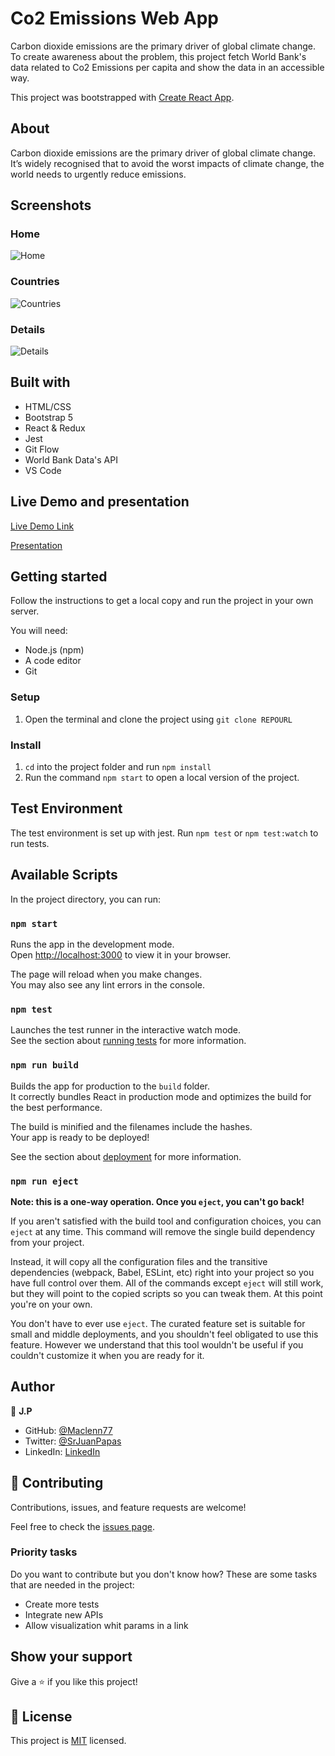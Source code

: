 # Co2 Emissions Web App

Carbon dioxide emissions are the primary driver of global climate change. To create awareness about the problem, this project fetch World Bank's data related to Co2 Emissions per capita and show the data in an accessible way.

This project was bootstrapped with [Create React App](https://github.com/facebook/create-react-app).

## About 

Carbon dioxide emissions are the primary driver of global climate change. It’s widely recognised that to avoid the worst impacts of climate change, the world needs to urgently reduce emissions.

## Screenshots

### Home
![Home](app_screenshot001.png)

### Countries 

![Countries](app_screenshot002.png)

### Details

![Details](app_screenshot003.png)

## Built with

- HTML/CSS
- Bootstrap 5
- React & Redux
- Jest
- Git Flow
- World Bank Data's API
- VS Code

## Live Demo and presentation

[Live Demo Link](https://nervous-sinoussi-04e1da.netlify.app)

[Presentation](https://www.loom.com/share/85cfa27e95f943d2a8b8ea432fd541a4)

## Getting started

Follow the instructions to get a local copy and run the project in your own server.

You will need:

- Node.js (npm)
- A code editor
- Git

### Setup

1. Open the terminal and clone the project using `git clone REPOURL` 

### Install

1. `cd` into the project folder and run `npm install`
2. Run the command `npm start` to open a local version of the project.

## Test Environment

The test environment is set up with jest. Run `npm test` or `npm test:watch` to run tests.

## Available Scripts

In the project directory, you can run:

### `npm start`

Runs the app in the development mode.\
Open [http://localhost:3000](http://localhost:3000) to view it in your browser.

The page will reload when you make changes.\
You may also see any lint errors in the console.

### `npm test`

Launches the test runner in the interactive watch mode.\
See the section about [running tests](https://facebook.github.io/create-react-app/docs/running-tests) for more information.

### `npm run build`

Builds the app for production to the `build` folder.\
It correctly bundles React in production mode and optimizes the build for the best performance.

The build is minified and the filenames include the hashes.\
Your app is ready to be deployed!

See the section about [deployment](https://facebook.github.io/create-react-app/docs/deployment) for more information.

### `npm run eject`

**Note: this is a one-way operation. Once you `eject`, you can't go back!**

If you aren't satisfied with the build tool and configuration choices, you can `eject` at any time. This command will remove the single build dependency from your project.

Instead, it will copy all the configuration files and the transitive dependencies (webpack, Babel, ESLint, etc) right into your project so you have full control over them. All of the commands except `eject` will still work, but they will point to the copied scripts so you can tweak them. At this point you're on your own.

You don't have to ever use `eject`. The curated feature set is suitable for small and middle deployments, and you shouldn't feel obligated to use this feature. However we understand that this tool wouldn't be useful if you couldn't customize it when you are ready for it.

## Author

👤 **J.P**

- GitHub: [@Maclenn77](https://github.com/Maclenn77)
- Twitter: [@SrJuanPapas](https://twitter.com/SrJuanPapas)
- LinkedIn: [LinkedIn](https://www.linkedin.com/in/juanpaulopereztejada/)

## 🤝 Contributing

Contributions, issues, and feature requests are welcome!

Feel free to check the [issues page](https://github.com/Maclenn77/co2-emissions-app/issues).

### Priority tasks

Do you want to contribute but you don't know how? These are some tasks that are needed in the project:

- Create more tests
- Integrate new APIs
- Allow visualization whit params in a link 

## Show your support

Give a ⭐️ if you like this project!


## 📝 License

This project is [MIT](./MIT.md) licensed.